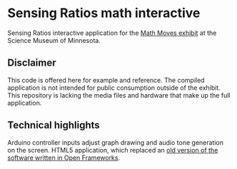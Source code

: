 # Sensing Ratios math interactive

Sensing Ratios interactive application for the [Math Moves exhibit](http://mathmoves.org/) at the Science Museum of Minnesota.

## Disclaimer
This code is offered here for example and reference. The compiled application is not intended for public consumption outside of the exhibit. This repository is lacking the media files and hardware that make up the full application.

## Technical highlights
Arduino controller inputs adjust graph drawing and audio tone generation on the screen. HTML5 application, which replaced an [old version of the software written in Open Frameworks](https://github.com/scimusmn/mm-0102-sensing-ratios-old).

